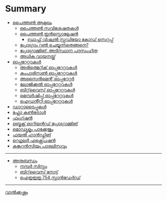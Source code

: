 # Summary

- [പൈത്തണ്‍ ആമുഖം](./chapter1/1_introduction.md)
	- [പൈത്തണ്‍ സവിശേഷതകള്‍](./chapter1/1_1_python_features.md)
	- [പൈത്തണ്‍ ഇന്‍സ്റ്റൊളേഷന്‍](./chapter1/1_2_python_installation.md)
		- [ഡ്രാഫ്റ്റ് വിഷ്വല്‍ സ്റ്റുഡിയോ കോഡ് സെറ്റപ്പ്]()
		<!-- - [Draft വിഷ്വല്‍ സ്റ്റുഡിയോ കോഡ് സെറ്റപ്പ്](chapter1/1_2_vs_code_setup.md) -->
	- [പ്രോഗ്രാം റണ്‍ ചെയ്യുന്നതെങ്ങനെ?](./chapter1/1_3_run_python.md)
	- [പ്രോഗ്രാമ്മിങ്: അടിസ്ഥാന പദസംഹിത](./chapter1/1_4_basic_terminology.md)
	- [അധിക വായനയ്ക്ക്](./chapter1/know_more.md)
- [ഓപ്പറേറ്ററുകള്‍](chapter2/2_introduction.md)
	- [അരിത്മെറ്റിക് ഓപ്പറേറ്ററുകള്‍](chapter2/2_1_arithmetic_operators.md)
	- [കംപാരിസണ്‍ ഓപ്പറേറ്ററുകള്‍](chapter2/2_2_comparison_operators.md)
	- [അസൈന്‍മെന്റ് ഓപ്പറേറ്റര്‍](chapter2/2_3_assignment_operators.md)
	- [ലോജിക്കല്‍ ഓപ്പറേറ്ററുകള്‍](chapter2/2_4_logical_operators.md)
	- [ബിറ്റ്‌വൈസ് ഓപ്പറേറ്ററുകള്‍](chapter2/2_5_bitwise_operators.md)
	- [മെമ്പര്‍ഷിപ്പ് ഓപ്പറേറ്ററുകള്‍](chapter2/2_6_membership_operators.md)
	- [ഐഡന്റിറ്റി ഓപ്പറേറ്ററുകള്‍](chapter2/2_7_identity_operators.md)
- [ഡാറ്റാടൈപ്പുകള്‍]()
- [ഫ്ലോ കണ്‍ട്രോള്‍]()
- [ഫംഗ്ഷന്‍]()
- [ഒബ്ജക്റ്റ് ഓറിയന്റഡ് പ്രോഗ്രാമ്മിങ്]()
- [മൊഡ്യൂളും പാക്കേജും]()
- [ഫയല്‍ ഹാന്‍ഡ്ലിങ്]()
- [റെഗുലര്‍ എക്സ്പ്രെഷന്‍]()
- [കങ്കറന്‍സിയും പാരലിസവും]()

-----------

- [അനുബന്ധം](appendix/introduction.md)
	- [നമ്പര്‍ സിസ്റ്റം](appendix/number_system.md)
  	- [ബിറ്റ്‌വൈസ് നോട്ട്](appendix/not_is_not.md)
	- [ഐ‌ഇ‌ഇ‌ഇ 754 സ്റ്റാന്‍ഡേര്‍ഡ്]()
-----------

[വാല്‍ക്കഷ്ണം](misc/valkkashnam.md)

